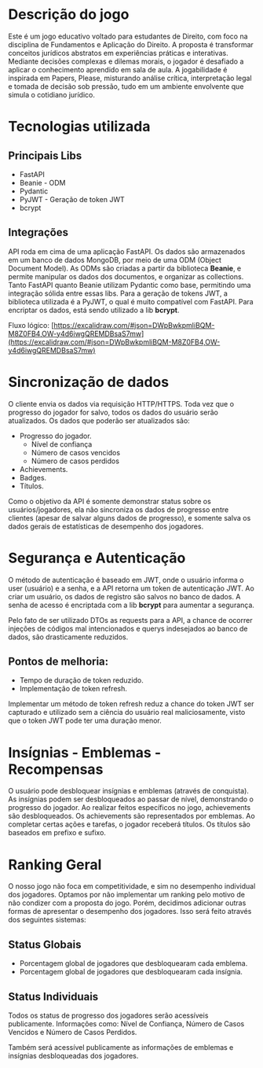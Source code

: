 # Descrição do jogo

Este é um jogo educativo voltado para estudantes de Direito, com foco na disciplina de Fundamentos e Aplicação do Direito. A proposta é transformar conceitos jurídicos abstratos em experiências práticas e interativas. Mediante decisões complexas e dilemas morais, o jogador é desafiado a aplicar o conhecimento aprendido em sala de aula. A jogabilidade é inspirada em Papers, Please, misturando análise crítica, interpretação legal e tomada de decisão sob pressão, tudo em um ambiente envolvente que simula o cotidiano jurídico.

# Tecnologias utilizada

## Principais Libs

- FastAPI
- Beanie - ODM
- Pydantic
- PyJWT - Geração de token JWT
- bcrypt

## Integrações

API roda em cima de uma aplicação FastAPI. Os dados são armazenados em um banco de dados MongoDB, por meio de uma ODM (Object Document Model). As ODMs são criadas a partir da biblioteca **Beanie**, e permite manipular os dados dos documentos, e organizar as collections. Tanto FastAPI quanto Beanie utilizam Pydantic como base, permitindo uma integração sólida entre essas libs. Para a geração de tokens JWT, a biblioteca utilizada é a PyJWT, o qual é muito compatível com FastAPI. Para encriptar os dados, está sendo utilizado a lib **bcrypt**.

Fluxo lógico: [https://excalidraw.com/#json=DWpBwkpmliBQM-M8Z0FB4,OW-y4d6iwgQREMDBsaS7mw](https://excalidraw.com/#json=DWpBwkpmliBQM-M8Z0FB4,OW-y4d6iwgQREMDBsaS7mw)

# Sincronização de dados

O cliente envia os dados via requisição HTTP/HTTPS. Toda vez que o progresso do jogador for salvo, todos os dados do usuário serão atualizados. Os dados que poderão ser atualizados são:

- Progresso do jogador.
    - Nível de confiança
    - Número de casos vencidos
    - Número de casos perdidos
- Achievements.
- Badges.
- Títulos.

Como o objetivo da API é somente demonstrar status sobre os usuários/jogadores, ela não sincroniza os dados de progresso entre clientes (apesar de salvar alguns dados de progresso), e somente salva os dados gerais de estatísticas de desempenho dos jogadores.

# Segurança e Autenticação

O método de autenticação é baseado em JWT, onde o usuário informa o user (usuário) e a senha, e a API retorna um token de autenticação JWT. Ao criar um usuário, os dados de registro são salvos no banco de dados. A senha de acesso é encriptada com a lib **bcrypt** para aumentar a segurança.

Pelo fato de ser utilizado DTOs as requests para a API, a chance de ocorrer injeções de códigos mal intencionados e querys indesejados ao banco de dados, são drasticamente reduzidos.

## Pontos de melhoria:

- Tempo de duração de token reduzido.
- Implementação de token refresh.

Implementar um método de token refresh reduz a chance do token JWT ser capturado e utilizado sem a ciência do usuário real maliciosamente, visto que o token JWT pode ter uma duração menor.

# Insígnias - Emblemas - Recompensas

O usuário pode desbloquear insígnias e emblemas (através de conquista). As insígnias podem ser desbloqueados ao passar de nível, demonstrando o progresso do jogador. Ao realizar feitos específicos no jogo, achievements são desbloqueados. Os achievements são representados por emblemas. Ao completar certas ações e tarefas, o jogador receberá títulos. Os títulos são baseados em prefixo e sufixo.

# Ranking Geral

O nosso jogo não foca em competitividade, e sim no desempenho individual dos jogadores. Optamos por não implementar um ranking pelo motivo de não condizer com a proposta do jogo. Porém, decidimos adicionar outras formas de apresentar o desempenho dos jogadores. Isso será feito através dos seguintes sistemas:

## Status Globais

- Porcentagem global de jogadores que desbloquearam cada emblema.
- Porcentagem global de jogadores que desbloquearam cada insígnia.

## Status Individuais

Todos os status de progresso dos jogadores serão acessíveis publicamente. Informações como: Nível de Confiança, Número de Casos Vencidos e Número de Casos Perdidos.

Também será acessível publicamente as informações de emblemas e insígnias desbloqueadas dos jogadores.